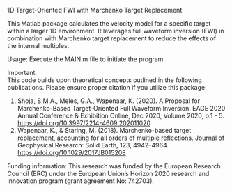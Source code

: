 1D Target-Oriented FWI with Marchenko Target Replacement

This Matlab package calculates the velocity model for a specific target within a larger 1D environment. It leverages full waveform inversion (FWI) in combination with Marchenko target replacement to reduce the effects of the internal multiples.

Usage:
Execute the MAIN.m file to initiate the program.

Important:  
This code builds upon theoretical concepts outlined in the following publications. Please ensure proper citation if you utilize this package:
  1. Shoja, S.M.A., Meles, G.A., Wapenaar, K. (2020). A Proposal for Marchenko-Based Target-Oriented Full Waveform Inversion.  EAGE 2020 Annual Conference & Exhibition Online, Dec 2020, Volume     2020, p.1 - 5. https://doi.org/10.3997/2214-4609.202011020
  2. Wapenaar, K., & Staring, M. (2018). Marchenko-based target replacement, accounting for all orders of multiple reflections. Journal of Geophysical Research: Solid Earth, 123, 4942–4964. https://doi.org/10.1029/2017JB015208
   

Funding information:
This research was funded by the European Research Council (ERC) under the European Union’s Horizon 2020 research and innovation program (grant agreement No: 742703).

